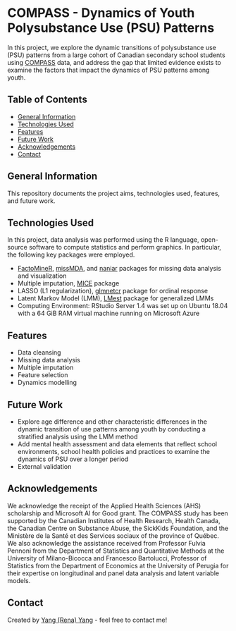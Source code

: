 # COMPASS - Dynamics of Youth Polysubstance Use (PSU) Patterns
In this project, we explore the dynamic transitions of polysubstance use (PSU) patterns from a large cohort of Canadian secondary school students using [COMPASS](https://uwaterloo.ca/compass-system/about) data, and address the gap that limited evidence exists to examine the factors that impact the dynamics of PSU patterns among youth.

## Table of Contents
* [General Information](#general-information)
* [Technologies Used](#technologies-used)
* [Features](#features)
* [Future Work](#future-work)
* [Acknowledgements](#acknowledgements)
* [Contact](#contact)

## General Information
This repository documents the project aims, technologies used, features, and future work. 

## Technologies Used
In this project, data analysis was performed using the R language, open-source software to compute statistics and perform graphics. In particular, the following key packages were employed.
- [FactoMineR](https://cran.r-project.org/web/packages/FactoMineR/FactoMineR.pdf), [missMDA](https://cran.r-project.org/web/packages/missMDA/missMDA.pdf), and [naniar](https://cran.r-project.org/web/packages/naniar/naniar.pdf) packages for missing data analysis and visualization
- Multiple imputation, [MICE](https://cran.r-project.org/web/packages/mice/mice.pdf) package
- LASSO (L1 regularization), [glmnetcr](https://cran.r-project.org/web/packages/glmnetcr/glmnetcr.pdf) package for ordinal response
- Latent Markov Model (LMM), [LMest](https://cran.r-project.org/web/packages/LMest/LMest.pdf) package for generalized LMMs
- Computing Environment: RStudio Server 1.4 was set up on Ubuntu 18.04 with a 64 GiB RAM virtual machine running on Microsoft Azure

## Features
- Data cleansing 
- Missing data analysis
- Multiple imputation
- Feature selection 
- Dynamics modelling 

## Future Work
- Explore age difference and other characteristic differences in the dynamic transition of use patterns among youth by conducting a stratified analysis using the LMM method
- Add mental health assessment and data elements that reflect school environments, school health policies and practices to examine the dynamics of PSU over a longer period
- External validation

## Acknowledgements
We acknowledge the receipt of the Applied Health Sciences (AHS) scholarship and Microsoft AI for Good grant. The COMPASS study has been supported by the Canadian Institutes of Health Research, Health Canada, the Canadian Centre on Substance Abuse, the SickKids Foundation, and the Ministère de la Santé et des Services sociaux of the province of Québec. We also acknowledge the assistance received from Professor Fulvia Pennoni from the Department of Statistics and Quantitative Methods at the University of Milano-Bicocca and Francesco Bartolucci, Professor of Statistics from the Department of Economics at the University of Perugia for their expertise on longitudinal and panel data analysis and latent variable models.

## Contact
Created by [Yang (Rena) Yang](y24yang@uwaterloo.ca) - feel free to contact me!

